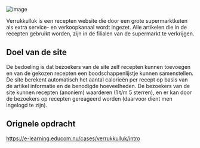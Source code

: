 ![image](https://github.com/Educom-Trainees/educom-verrukkeluk/assets/41477180/ec8c8195-ace1-493b-be89-3038e2cf3ab2)

Verrukkulluk is een recepten website die door een grote supermarktketen als extra service- en verkoopkanaal wordt ingezet. Alle artikelen die in de recepten gebruikt worden, zijn in de filialen van de supermarkt te verkrijgen.

## Doel van de site
De bedoeling is dat bezoekers van de site zelf recepten kunnen toevoegen en van de gekozen recepten een boodschappenlijstje kunnen samenstellen. De site berekent automatisch het aantal calorieën per recept op basis van de artikel informatie en de benodigde hoeveelheden. De bezoekers van de site kunnen recepten (anoniem) waarderen (1 t/m 5 sterren), en er kan door de bezoekers op recepten gereageerd worden (daarvoor dient men ingelogd te zijn).

## Orignele opdracht
https://e-learning.educom.nu/cases/verrukkulluk/intro

